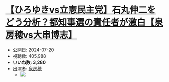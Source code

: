 # [【ひろゆきvs立憲民主党】石丸伸二をどう分析？都知事選の責任者が激白【泉房穂vs大串博志】](https://www.youtube.com/watch?v=aH2KwXtn3kk)
-   公開日: 2024-07-20
-   視聴数: 405,988
-   **いいね数: 3,280**
-   出演者: [泉房穂](/rehacq_fan/people/泉房穂 "wikilink")
    - [![](https://img.youtube.com/vi/aH2KwXtn3kk/hqdefault.jpg)](https://www.youtube.com/watch?v=aH2KwXtn3kk)

